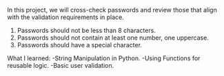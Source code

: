 In this project, we will cross-check passwords and review those that align with the validation requirements in place.
1. Passwords should not be less than 8 characters.
2. Passwords should not contain at least one number, one uppercase.
3. Passwords should have a special character.

What I learned:
-String Manipulation in Python.
-Using Functions for reusable logic.
-Basic user validation.

